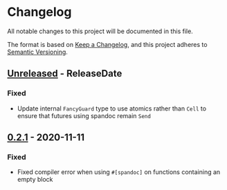 # Changelog
All notable changes to this project will be documented in this file.

The format is based on [Keep a Changelog](https://keepachangelog.com/en/1.0.0/),
and this project adheres to [Semantic Versioning](https://semver.org/spec/v2.0.0.html).

<!-- next-header -->

## [Unreleased] - ReleaseDate
### Fixed
- Update internal `FancyGuard` type to use atomics rather than `Cell` to ensure
  that futures using spandoc remain `Send`

## [0.2.1] - 2020-11-11
### Fixed
- Fixed compiler error when using `#[spandoc]` on functions containing an
  empty block

<!-- next-url -->
[Unreleased]: https://github.com/yaahc/spandoc/compare/v0.2.1...HEAD
[0.2.1]: https://github.com/yaahc/spandoc/releases/tag/v0.2.1
